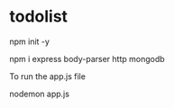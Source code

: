 # todolist

npm init -y

npm i express body-parser http mongodb

To run the app.js file

nodemon app.js

